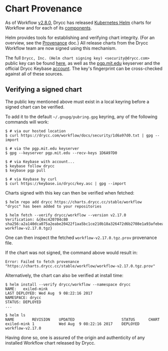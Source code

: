# Chart Provenance

As of Workflow [v2.8.0](../changelogs/v2.8.0.md), Drycc has released [Kubernetes Helm][helm] charts for Workflow
and for each of its [components](../understanding-workflow/components.md).

Helm provides tools for establishing and verifying chart integrity.  (For an overview, see the [Provenance](https://github.com/kubernetes/helm/blob/master/docs/provenance.md) doc.)  All release charts from the Drycc Workflow team are now signed using this mechanism.

The full `Drycc, Inc. (Helm chart signing key) <security@drycc.com>` public key can be found [here](../security/1d6a97d0.txt), as well as the [pgp.mit.edu](http://pgp.mit.edu/pks/lookup?op=vindex&fingerprint=on&search=0x17E526B51D6A97D0) keyserver and the official Drycc Keybase [account][drycc-keybase].  The key's fingerprint can be cross-checked against all of these sources.

## Verifying a signed chart

The public key mentioned above must exist in a local keyring before a signed chart can be verified.

To add it to the default `~/.gnupg/pubring.gpg` keyring, any of the following commands will work:

```
$ # via our hosted location
$ curl https://drycc.com/workflow/docs/security/1d6a97d0.txt | gpg --import

$ # via the pgp.mit.edu keyserver
$ gpg --keyserver pgp.mit.edu --recv-keys 1D6A97D0

$ # via Keybase with account...
$ keybase follow drycc
$ keybase pgp pull

$ # via Keybase by curl
$ curl https://keybase.io/drycc/key.asc | gpg --import
```

Charts signed with this key can then be verified when fetched:

```
$ helm repo add drycc https://charts.drycc.cc/stable/workflow
"drycc" has been added to your repositories

$ helm fetch --verify drycc/workflow --version v2.17.0
Verification: &{0xc420704c80 sha256:a2a140dca075a2eabe20422f1aa5bc1ce210b18a326472d6b2708e1a93afebea workflow-v2.17.0.tgz}
```

One can then inspect the fetched `workflow-v2.17.0.tgz.prov` provenance file.

If the chart was not signed, the command above would result in:

```
Error: Failed to fetch provenance "https://charts.drycc.cc/stable/workflow/workflow-v2.17.0.tgz.prov"
```

Alternatively, the chart can also be verified at install time:

```
$ helm install --verify drycc/workflow --namespace drycc
NAME:   exiled-mink
LAST DEPLOYED: Wed Aug  9 08:22:16 2017
NAMESPACE: drycc
STATUS: DEPLOYED
...

$ helm ls
NAME       	REVISION	UPDATED                 	STATUS  	CHART
exiled-mink	1       	Wed Aug  9 08:22:16 2017	DEPLOYED	workflow-v2.17.0
```

Having done so, one is assured of the origin and authenticity of any installed Workflow chart released by Drycc.

[helm]: https://github.com/kubernetes/helm/blob/master/docs/install.md
[drycc-keybase]: https://keybase.io/drycc
